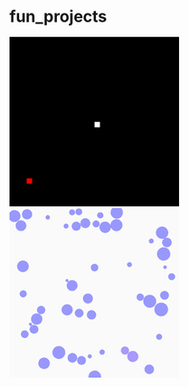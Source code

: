 # fun_projects

<img src="snakegame/snake_game_loop.gif" width="300" height="300" />

<img src="bouncingballs/bouncing_balls_3.gif" width="300" height="300" />



